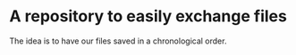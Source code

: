 # A repository to easily exchange files

The idea is to have our files saved in a chronological order. 